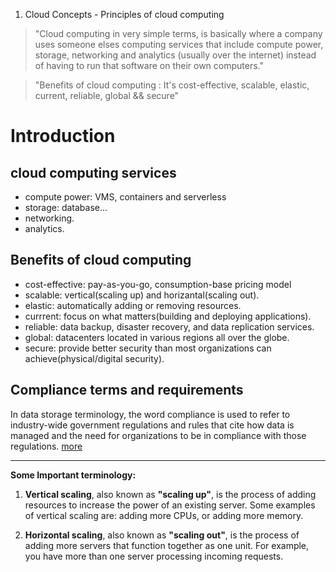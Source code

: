 1. Cloud Concepts - Principles of cloud computing

> "Cloud computing in very simple terms, is basically where a company uses someone elses computing services that include compute power, storage, networking and analytics (usually over the internet) instead of having to run that software on their own computers."

> "Benefits of cloud computing : It's cost-effective, scalable, elastic, current, reliable, global && secure"

# Introduction

## cloud computing services

- compute power: VMS, containers and serverless
- storage: database...
- networking.
- analytics.

## Benefits of cloud computing

- cost-effective: pay-as-you-go, consumption-base pricing model
- scalable: vertical(scaling up) and horizantal(scaling out).
- elastic: automatically adding or removing resources.
- currrent: focus on what matters(building and deploying applications).
- reliable: data backup, disaster recovery, and data replication services.
- global: datacenters located in various regions all over the globe.
- secure: provide better security than most organizations can achieve(physical/digital security).

## Compliance terms and requirements

In data storage terminology, the word compliance is used to refer to industry-wide government regulations and rules that cite how data is managed and the need for organizations to be in compliance with those regulations. [more](https://www.webopedia.com/TERM/C/compliance.html)

----------

**Some Important terminology:**
1. **Vertical scaling**, also known as **"scaling up"**, is the process of adding resources to increase the power of an existing server. Some examples of vertical scaling are: adding more CPUs, or adding more memory.

2. **Horizontal scaling**, also known as **"scaling out"**, is the process of adding more servers that function together as one unit. For example, you have more than one server processing incoming requests.
